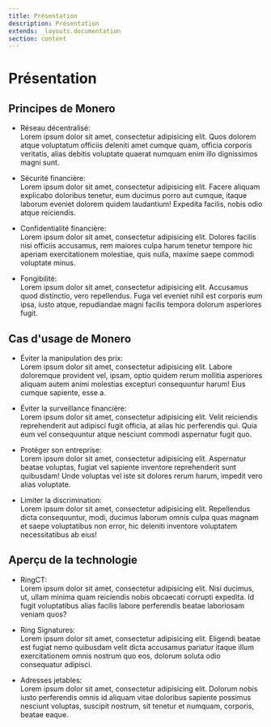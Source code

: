 ```yaml
---
title: Présentation
description: Présentation
extends: _layouts.documentation
section: content
---
```


# Présentation

## Principes de Monero

* Réseau décentralisé:  
Lorem ipsum dolor sit amet, consectetur adipisicing elit. Quos dolorem atque voluptatum officiis deleniti amet cumque quam, officia corporis veritatis, alias debitis voluptate quaerat numquam enim illo dignissimos magni sunt.

* Sécurité financière:  
Lorem ipsum dolor sit amet, consectetur adipisicing elit. Facere aliquam explicabo doloribus tenetur, eum ducimus porro aut cumque, itaque laborum eveniet dolorem quidem laudantium! Expedita facilis, nobis odio atque reiciendis.

* Confidentialité financière:  
Lorem ipsum dolor sit amet, consectetur adipisicing elit. Dolores facilis nisi officiis accusamus, rem maiores culpa harum tenetur tempore hic aperiam exercitationem molestiae, quis nulla, maxime saepe commodi voluptate minus.

* Fongibilité:  
Lorem ipsum dolor sit amet, consectetur adipisicing elit. Accusamus quod distinctio, vero repellendus. Fuga vel eveniet nihil est corporis eum ipsa, iusto atque, repudiandae magni facilis tempora dolorum asperiores fugit.

## Cas d'usage de Monero

* Éviter la manipulation des prix:  
Lorem ipsum dolor sit amet, consectetur adipisicing elit. Labore doloremque provident vel, ipsam, optio quidem rerum mollitia asperiores aliquam autem animi molestias excepturi consequuntur harum! Eius cumque sapiente, esse a.

* Éviter la surveillance financière:  
Lorem ipsum dolor sit amet, consectetur adipisicing elit. Velit reiciendis reprehenderit aut adipisci fugit officia, at alias hic perferendis qui. Quia eum vel consequuntur atque nesciunt commodi aspernatur fugit quo.

* Protéger son entreprise:  
Lorem ipsum dolor sit amet, consectetur adipisicing elit. Aspernatur beatae voluptas, fugiat vel sapiente inventore reprehenderit sunt quibusdam! Unde voluptas vel iste sit dolores rerum harum, impedit vero alias voluptate.

* Limiter la discrimination:  
Lorem ipsum dolor sit amet, consectetur adipisicing elit. Repellendus dicta consequuntur, modi, ducimus laborum omnis culpa quas magnam et saepe voluptatibus non error, hic deleniti inventore voluptatem necessitatibus ab eius!

## Aperçu de la technologie

* RingCT:  
Lorem ipsum dolor sit amet, consectetur adipisicing elit. Nisi ducimus, ut, ullam minima quam reiciendis nobis obcaecati corrupti expedita. Id fugit voluptatibus alias facilis labore perferendis beatae laboriosam veniam quos?

* Ring Signatures:  
Lorem ipsum dolor sit amet, consectetur adipisicing elit. Eligendi beatae est fugiat nemo quibusdam velit dicta accusamus pariatur itaque illum exercitationem omnis nostrum quo eos, dolorum soluta odio consequatur adipisci.

* Adresses jetables:  
Lorem ipsum dolor sit amet, consectetur adipisicing elit. Dolorum nobis iusto perferendis omnis id aliquam vitae doloribus sapiente possimus nesciunt voluptas, suscipit nostrum, sit tenetur et numquam, corporis, beatae eaque.


